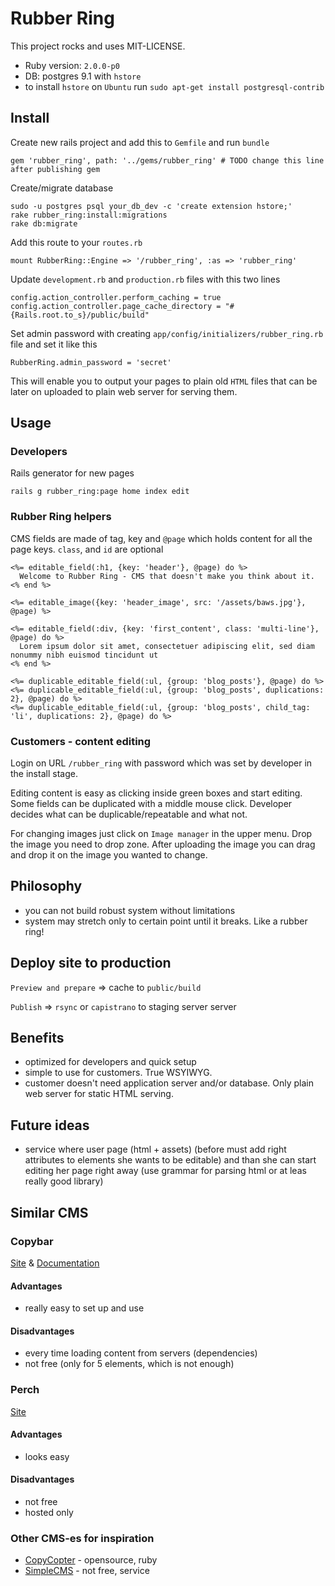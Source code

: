 # Rubber Ring

This project rocks and uses MIT-LICENSE.

* Ruby version: `2.0.0-p0`
* DB: postgres 9.1 with `hstore`
* to install `hstore` on `Ubuntu` run `sudo apt-get install postgresql-contrib`

## Install

Create new rails project and add this to `Gemfile` and run `bundle`

	gem 'rubber_ring', path: '../gems/rubber_ring' # TODO change this line after publishing gem

Create/migrate database

    sudo -u postgres psql your_db_dev -c 'create extension hstore;'
    rake rubber_ring:install:migrations
    rake db:migrate

Add this route to your `routes.rb`

    mount RubberRing::Engine => '/rubber_ring', :as => 'rubber_ring'

Update `development.rb` and `production.rb` files with this two lines

	config.action_controller.perform_caching = true
  	config.action_controller.page_cache_directory = "#{Rails.root.to_s}/public/build"

Set admin password with creating `app/config/initializers/rubber_ring.rb` file and set it like this

	RubberRing.admin_password = 'secret'

This will enable you to output your pages to plain old `HTML` files that can be later on uploaded to plain web server for serving them.

## Usage

### Developers

Rails generator for new pages

    rails g rubber_ring:page home index edit

### Rubber Ring helpers

CMS fields are made of tag, key and `@page` which holds content for all the page keys. `class`, and `id` are optional

	<%= editable_field(:h1, {key: 'header'}, @page) do %>
	  Welcome to Rubber Ring - CMS that doesn't make you think about it.
	<% end %>

	<%= editable_image({key: 'header_image', src: '/assets/baws.jpg'}, @page) %>

	<%= editable_field(:div, {key: 'first_content', class: 'multi-line'}, @page) do %>
	  Lorem ipsum dolor sit amet, consectetuer adipiscing elit, sed diam nonummy nibh euismod tincidunt ut
	<% end %>

	<%= duplicable_editable_field(:ul, {group: 'blog_posts'}, @page) do %>
	<%= duplicable_editable_field(:ul, {group: 'blog_posts', duplications: 2}, @page) do %>
	<%= duplicable_editable_field(:ul, {group: 'blog_posts', child_tag: 'li', duplications: 2}, @page) do %>

### Customers - content editing

Login on URL `/rubber_ring` with password which was set by developer in the install stage.

Editing content is easy as clicking inside green boxes and start editing. Some fields can be duplicated with a middle mouse click. Developer decides what can be duplicable/repeatable and what not.

For changing images just click on `Image manager` in the upper menu. Drop the image you need to drop zone. After uploading the image you can drag and drop it on the image you wanted to change.

## Philosophy

* you can not build robust system without limitations
* system may stretch only to certain point until it breaks. Like a rubber ring!

## Deploy site to production

`Preview and prepare` => cache to `public/build`

`Publish` => `rsync` or `capistrano` to staging server server

## Benefits

- optimized for developers and quick setup
- simple to use for customers. True WSYIWYG.
- customer doesn't need application server and/or database. Only plain web server for static HTML serving.

## Future ideas

- service where user page (html + assets) (before must add right attributes to elements she wants to be editable) and than she can start editing her page right away (use grammar for parsing html or at leas really good library)

## Similar CMS

### Copybar

[Site](https://copybar.io) & [Documentation](https://copybar.io/documentation#quickstartUsers)

#### Advantages
- really easy to set up and use

#### Disadvantages
- every time loading content from servers (dependencies)
- not free (only for 5 elements, which is not enough)

### Perch
[Site](http://grabaperch.com/)

#### Advantages
- looks easy

#### Disadvantages
- not free
- hosted only

### Other CMS-es for inspiration
- [CopyCopter](http://copycopter.com) - opensource, ruby
- [SimpleCMS](http://www.simplecms.com) - not free, service
